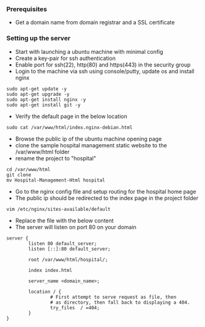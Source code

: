 ### Prerequisites
- Get a domain name from domain registrar and a SSL certificate

### Setting up the server
- Start with launching a ubuntu machine with minimal config
- Create a key-pair for ssh authentication
- Enable port for ssh(22), http(80) and https(443) in the security group
- Login to the machine via ssh using console/putty, update os and install nginx
```
sudo apt-get update -y
sudo apt-get upgrade -y
sudo apt-get install nginx -y
sudo apt-get install git -y
```
- Verify the default page in the below location
```
sudo cat /var/www/html/index.nginx-debian.html
```
- Browse the public ip of the ubuntu machine opening page
- clone the sample hospital management static website to the /var/www/html folder
- rename the project to "hospital"
```
cd /var/www/html
git clone 
mv Hospital-Management-Html hospital
```
- Go to the nginx config file and setup routing for the hospital home page
- The public ip should be redirected to the index page in the project folder
```
vim /etc/nginx/sites-available/default
```
- Replace the file with the below content
- The server will listen on port 80 on your domain
```
server {
        listen 80 default_server;
        listen [::]:80 default_server;

        root /var/www/html/hospital/;

        index index.html

        server_name <domain_name>;

        location / {
                # First attempt to serve request as file, then
                # as directory, then fall back to displaying a 404.
                try_files  / =404;
        }
}
```
